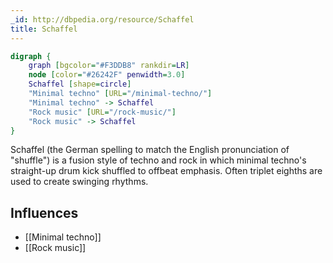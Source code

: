 ```yaml
---
_id: http://dbpedia.org/resource/Schaffel
title: Schaffel
---
```


```dot
digraph {
	graph [bgcolor="#F3DDB8" rankdir=LR]
	node [color="#26242F" penwidth=3.0]
	Schaffel [shape=circle]
	"Minimal techno" [URL="/minimal-techno/"]
	"Minimal techno" -> Schaffel
	"Rock music" [URL="/rock-music/"]
	"Rock music" -> Schaffel
}
```

Schaffel (the German spelling to match the English pronunciation of "shuffle") is a fusion style of techno and rock in which minimal techno's straight-up drum kick shuffled to offbeat emphasis. Often triplet eighths are used to create swinging rhythms.

## Influences
- [[Minimal techno]]
- [[Rock music]]

